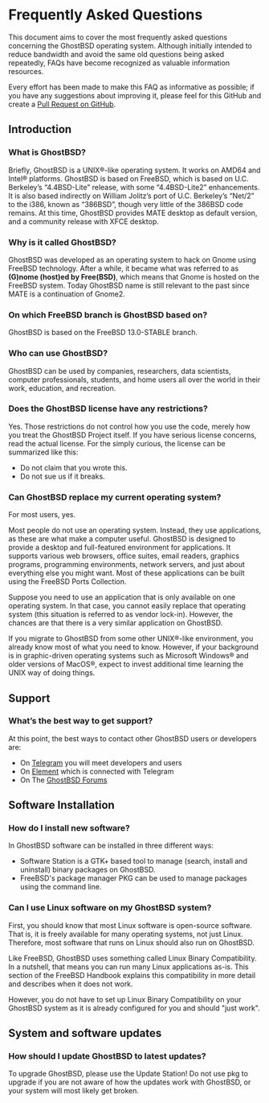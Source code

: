 Frequently Asked Questions
==========================

This document aims to cover the most frequently asked questions concerning the GhostBSD operating system. Although initially intended to reduce bandwidth and avoid the same old questions being asked repeatedly, FAQs have become recognized as valuable information resources.

Every effort has been made to make this FAQ as informative as possible; if you have any suggestions about improving it, please feel for this GitHub and create a [Pull Request on GitHub](https://github.com/ghostbsd/documentation).

## Introduction

### What is GhostBSD?

Briefly, GhostBSD is a UNIX®-like operating system. It works on AMD64 and Intel® platforms. GhostBSD is based on FreeBSD, which is based on U.C. Berkeley’s “4.4BSD-Lite” release, with some “4.4BSD-Lite2” enhancements. It is also based indirectly on William Jolitz’s port of U.C. Berkeley’s “Net/2” to the i386, known as “386BSD”, though very little of the 386BSD code remains. At this time, GhostBSD provides MATE desktop as default version, and a community release with XFCE desktop.

### Why is it called GhostBSD?

GhostBSD was developed as an operating system to hack on Gnome using FreeBSD technology. After a while, it became what was referred to as **(G)nome (host)ed by Free(BSD)**, which means that Gnome is hosted on the FreeBSD system. Today GhostBSD name is still relevant to the past since MATE is a continuation of Gnome2.

### On which FreeBSD branch is GhostBSD based on?

GhostBSD is based on the FreeBSD 13.0-STABLE branch.

### Who can use GhostBSD?

GhostBSD can be used by companies, researchers, data scientists, computer professionals, students, and home users all over the world in their work, education, and recreation.

### Does the GhostBSD license have any restrictions?

Yes. Those restrictions do not control how you use the code, merely how you treat the GhostBSD Project itself. If you have serious license concerns, read the actual license. For the simply curious, the license can be summarized like this:

* Do not claim that you wrote this.
* Do not sue us if it breaks.

### Can GhostBSD replace my current operating system?

For most users, yes.

Most people do not use an operating system. Instead, they use applications, as these are what make a computer useful. GhostBSD is designed to provide a desktop and full-featured environment for applications. It supports various web browsers, office suites, email readers, graphics programs, programming environments, network servers, and just about everything else you might want. Most of these applications can be built using the FreeBSD Ports Collection.

Suppose you need to use an application that is only available on one operating system. In that case, you cannot easily replace that operating system (this situation is referred to as vendor lock-in). However, the chances are that there is a very similar application on GhostBSD.

If you migrate to GhostBSD from some other UNIX®-like environment, you already know most of what you need to know. However, if your background is in graphic-driven operating systems such as Microsoft Windows® and older versions of MacOS®, expect to invest additional time learning the UNIX way of doing things.

## Support

### What’s the best way to get support?

At this point, the best ways to contact other GhostBSD users or developers are:

* On [Telegram](https://t.me/ghostbsd) you will meet developers and users
* On [Element](https://app.element.io/#/room/#ghostbsd:matrix.org) which is connected with Telegram
* On The [GhostBSD Forums](https://forums.ghostbsd.org)

## Software Installation

### How do I install new software?

In GhostBSD software can be installed in three different ways:

* Software Station is a GTK+ based tool to manage (search, install and uninstall) binary packages on GhostBSD.
* FreeBSD's package manager PKG can be used to manage packages using the command line.

### Can I use Linux software on my GhostBSD system?

First, you should know that most Linux software is open-source software. That is, it is freely available for many operating systems, not just Linux. Therefore, most software that runs on Linux should also run on GhostBSD.

Like FreeBSD, GhostBSD uses something called Linux Binary Compatibility. In a nutshell, that means you can run many Linux applications as-is. This section of the FreeBSD Handbook explains this compatibility in more detail and describes when it does not work.

However, you do not have to set up Linux Binary Compatibility on your GhostBSD system as it is already configured for you and should "just work".


## System and software updates

### How should I update GhostBSD to latest updates?

To upgrade GhostBSD, please use the Update Station! Do not use pkg to upgrade if you are not aware of how the updates work with GhostBSD, or your system will most likely get broken.

